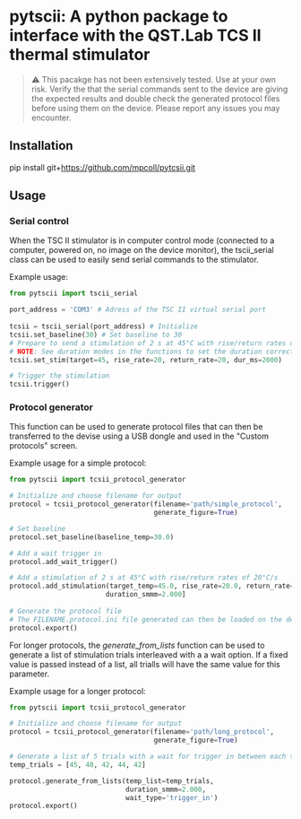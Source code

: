 # pytscii: A python package to interface with the QST.Lab TCS II thermal stimulator


> :warning: This pacakge has not been extensively tested. Use at your own risk. Verify the that the serial commands sent to the device are giving the expected results and double check the generated protocol files before using them on the device. Please report any issues you may encounter.


## Installation

pip install git+https://github.com/mpcoll/pytcsii.git


## Usage

### Serial control

When the TSC II stimulator is in computer control mode (connected to a computer, powered on, no image on the device monitor), the tscii_serial class can be used to easily send serial commands to the stimulator.

Example usage:

```python
from pytscii import tscii_serial

port_address = 'COM3' # Adress of the TSC II virtual serial port
 
tcsii = tscii_serial(port_address) # Initialize
tcsii.set_baseline(30) # Set baseline to 30
# Prepare to send a stimulation of 2 s at 45°C with rise/return rates of 20°C/s
# NOTE: See duration modes in the functions to set the duration correctly
tcsii.set_stim(target=45, rise_rate=20, return_rate=20, dur_ms=2000)

# Trigger the stimulation
tcsii.trigger()
```


### Protocol generator

This function can be used to generate protocol files that can then be transferred to the devise using a USB dongle and used in the "Custom protocols" screen.

Example usage for a simple protocol:
```python
from pytscii import tcsii_protocol_generator

# Initialize and choose filename for output
protocol = tcsii_protocol_generator(filename='path/simple_protocol',
                                    generate_figure=True)

# Set baseline
protocol.set_baseline(baseline_temp=30.0)

# Add a wait trigger in
protocol.add_wait_trigger()

# Add a stimulation of 2 s at 45°C with rise/return rates of 20°C/s
protocol.add_stimulation(target_temp=45.0, rise_rate=20.0, return_rate=20.0, 
                        duration_smmm=2.000]
    
# Generate the protocol file
# The FILENAME.protocol.ini file generated can then be loaded on the device
protocol.export()
```

For longer protocols, the *generate_from_lists* function can be used to generate a list of stimulation trials interleaved with a a wait option. If a fixed value is passed instead of a list, all trialls will have the same value for this parameter. 

Example usage for a longer protocol:
```python
from pytscii import tcsii_protocol_generator

# Initialize and choose filename for output
protocol = tcsii_protocol_generator(filename='path/long_protocol',
                                    generate_figure=True)

# Generate a list of 5 trials with a wait for trigger in between each trial
temp_trials = [45, 40, 42, 44, 42]

protocol.generate_from_lists(temp_list=temp_trials,
                             duration_smmm=2.000,
                             wait_type='trigger_in')
protocol.export()
```
